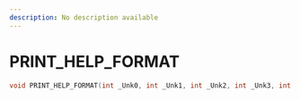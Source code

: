 ```yaml
---
description: No description available 
---
```


# PRINT_HELP_FORMAT

```cpp
void PRINT_HELP_FORMAT(int _Unk0, int _Unk1, int _Unk2, int _Unk3, int _Unk4, int _Unk5, int _Unk6, int _Unk7, int _Unk8);
```